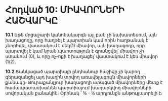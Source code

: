 # Հոդված 10: ՄԻԱՎՈՐՆԵՐԻ ՀԱՇՎԱՐԿԸ

**10.1** Եթե մրցաշարի կանոնակարգն այլ բան չի նախատեսում, այն խաղացողը, որը հաղթել է պարտիան կամ որին հաղթանակ է շնորհվել, վաստակում է մեկ(1) միավոր, այն խաղացողը, որը պարտվել է կամ նրան պարտություն է գրանցվել՝ միավոր չի ստանում (0), և որը ոչ-ոքի է խաղացել՝ վաստակում է կես միավոր (1/2).

**10.2** Ցանկացած պարտիայի ընդհանուր հաշիվը չի կարող գերազանցել այդ խաղին տրվող առավելագույն միավորների քանակը։ Յուրաքանչյուր խաղացողի ստացած միավորները մետք է համապատասխանեն պարտիայում խաղարկվող միավորների սովորական քանակին։ Օրինակ ՝ ¾ - ¼ արդյունքն անթույլատրելի է։
